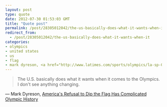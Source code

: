```yaml
---
layout: post
type: quote
date: 2012-07-30 01:53:03 GMT
title: "Quote post"
permalink: /post/28305012042/the-us-basically-does-what-it-wants-when-it
redirect_from: 
  - /post/28305012042/the-us-basically-does-what-it-wants-when-it
categories:
- olympics
- united states
- us
- flag
- mark dyreson, <a href="http://www.latimes.com/sports/olympics/la-sp-0723-oly-dropping-flag-20120723,0,1766090,full.story">america's refusal to dip the flag has complicated olympic history</a>
---
```

<blockquote>The U.S. basically does what it wants when it comes to the Olympics. I don't see anything changing.</blockquote>

 — Mark Dyreson, <a href="http://www.latimes.com/sports/olympics/la-sp-0723-oly-dropping-flag-20120723,0,1766090,full.story">America's Refusal to Dip the Flag Has Complicated Olympic History</a>